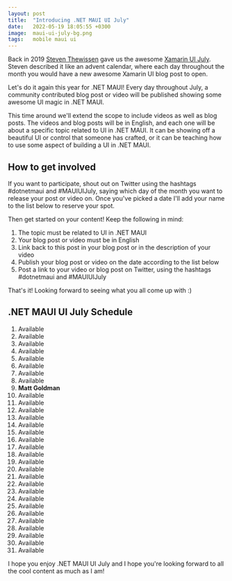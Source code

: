 ```yaml
---
layout: post
title:  "Introducing .NET MAUI UI July"
date:   2022-05-19 18:05:55 +0300
image:  maui-ui-july-bg.png
tags:   mobile maui ui
---
```


Back in 2019 [Steven Thewissen](https://thewissen.io/) gave us the awesome [Xamarin UI July](https://thewissen.io/introducing-xamarin-ui-july/). Steven described it like an advent calendar, where each day throughout the month you would have a new awesome Xamarin UI blog post to open.

Let's do it again this year for .NET MAUI! Every day throughout July, a community contributed blog post or video will be published showing some awesome UI magic in .NET MAUI. 

This time around we'll extend the scope to include videos as well as blog posts. The videos and blog posts will be in English, and each one will be about a specific topic related to UI in .NET MAUI. It can be showing off a beautiful UI or control that someone has crafted, or it can be teaching how to use some aspect of building a UI in .NET MAUI.


## How to get involved
If you want to participate, shout out on Twitter using the hashtags #dotnetmaui and #MAUIUIJuly, saying which day of the month you want to release your post or video on. Once you've picked a date I'll add your name to the list below to reserve your spot.

Then get started on your content! Keep the following in mind:

1. The topic must be related to UI in .NET MAUI
2. Your blog post or video must be in English
3. Link back to this post in your blog post or in the description of your video
4. Publish your blog post or video on the date according to the list below
5. Post a link to your video or blog post on Twitter, using the hashtags #dotnetmaui and #MAUIUIJuly

That's it! Looking forward to seeing what you all come up with :)

## .NET MAUI UI July Schedule

1. Available
2. Available
3. Available
4. Available
5. Available
6. Available
7. Available
8. Available
9. **Matt Goldman**
10. Available
11. Available
12. Available
13. Available
14. Available
15. Available
16. Available
17. Available
18. Available
19. Available
20. Available
21. Available
22. Available
23. Available
24. Available
25. Available
26. Available
27. Available
28. Available
29. Available
30. Available
31. Available

I hope you enjoy .NET MAUI UI July and I hope you're looking forward to all the cool content as much as I am!